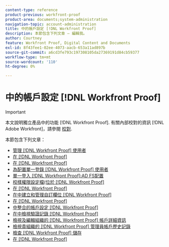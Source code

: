 ```yaml
---
content-type: reference
product-previous: workfront-proof
product-area: documents;system-administration
navigation-topic: account-administration
title: 中的帳戶設定 [!DNL Workfront Proof]
description: 本節包含下列文章 — 編輯我。
author: Courtney
feature: Workfront Proof, Digital Content and Documents
exl-id: 8f43fee1-02ee-4073-aacb-653a11ad897b
source-git-commit: a6cd3fe793c197308105da27369191d84cb59377
workflow-type: tm+mt
source-wordcount: '110'
ht-degree: 0%

---
```


# 中的帳戶設定 [!DNL Workfront Proof]

>[!IMPORTANT]
>
>本文說明獨立產品中的功能 [!DNL Workfront Proof]. 有關內部校對的資訊 [!DNL Adobe Workfront]，請參閱 [校對](../../../review-and-approve-work/proofing/proofing.md).

本節包含下列文章：

* [管理 [!DNL Workfront Proof] 使用者](../../../workfront-proof/wp-acct-admin/account-settings/manage-wp-users.md)
* [在 [!DNL Workfront Proof]](../../../workfront-proof/wp-acct-admin/account-settings/config-user-pref-in-wp.md)
* [在 [!DNL Workfront Proof]](../../../workfront-proof/wp-acct-admin/account-settings/configure-custom-profiles.md)
* [為配置單一登錄 [!DNL Workfront Proof] 使用者](../../../workfront-proof/wp-acct-admin/account-settings/configure-sso-for-wp-users.md)
* [單一登入 [!DNL Workfront Proof]:AD FS配置](../../../workfront-proof/wp-acct-admin/account-settings/sso-in-wp-adfs-configuration.md)
* [校樣權限設定檔(位於 [!DNL Workfront Proof]](../../../workfront-proof/wp-acct-admin/account-settings/proof-perm-profiles-in-wp.md)
* [在 [!DNL Workfront Proof]](../../../workfront-proof/wp-acct-admin/account-settings/configure-approval-decision-in-wp.md)
* [在中建立和管理自訂欄位 [!DNL Workfront Proof]](../../../workfront-proof/wp-acct-admin/account-settings/create-and-manage-custom-fields.md)
* [在 [!DNL Workfront Proof]](../../../workfront-proof/wp-acct-admin/account-settings/configure-dropzone-in-wp.md)
* [中整合的帳戶設定 [!DNL Workfront Proof]](../../../workfront-proof/wp-acct-admin/account-settings/integrations-account-setup.md)
* [在中檢視驗證記錄 [!DNL Workfront Proof]](../../../workfront-proof/wp-acct-admin/account-settings/view-auth-logs-in-wp.md)
* [檢視及編輯組織的 [!DNL Workfront Proof] 帳戶詳細資訊](../../../workfront-proof/wp-acct-admin/account-settings/view-edit-org-wp-acct-details.md)
* [檢視貴組織的 [!DNL Workfront Proof] 管理員帳戶歷史記錄](../../../workfront-proof/wp-acct-admin/account-settings/view-org-wp-acct-history.md)
* [檢查 [!DNL Workfront Proof] 儲存](../../../workfront-proof/wp-acct-admin/account-settings/check-workfront-proof-storage.md)
* [在 [!DNL Workfront Proof]](../../../workfront-proof/wp-acct-admin/account-settings/request-new-data-backup-in-wp.md)
